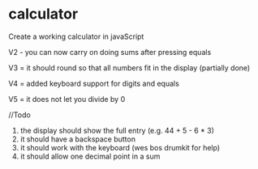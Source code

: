 # calculator
Create a working calculator in javaScript

V2 - you can now carry on doing sums after pressing equals

V3 = it should round so that all numbers fit in the display (partially done)

V4 = added keyboard support for digits and equals

V5 = it does not let you divide by 0


//Todo

1. the display should show the full entry (e.g. 44 + 5 - 6 * 3)
2. it should have a backspace button
3. it should work with the keyboard (wes bos drumkit for help)
4. it should allow one decimal point in a sum
